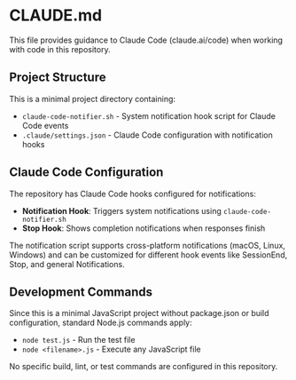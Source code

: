 # CLAUDE.md

This file provides guidance to Claude Code (claude.ai/code) when working with code in this repository.

## Project Structure

This is a minimal project directory containing:
- `claude-code-notifier.sh` - System notification hook script for Claude Code events
- `.claude/settings.json` - Claude Code configuration with notification hooks

## Claude Code Configuration

The repository has Claude Code hooks configured for notifications:
- **Notification Hook**: Triggers system notifications using `claude-code-notifier.sh`
- **Stop Hook**: Shows completion notifications when responses finish

The notification script supports cross-platform notifications (macOS, Linux, Windows) and can be customized for different hook events like SessionEnd, Stop, and general Notifications.

## Development Commands

Since this is a minimal JavaScript project without package.json or build configuration, standard Node.js commands apply:
- `node test.js` - Run the test file
- `node <filename>.js` - Execute any JavaScript file

No specific build, lint, or test commands are configured in this repository.